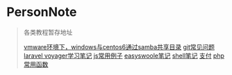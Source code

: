 # PersonNote


> 各类教程暂存地址
>
>
>
> [vmware环境下，windows与centos6通过samba共享目录](https://github.com/joql/PersonNote/blob/master/vmware%E7%8E%AF%E5%A2%83%E4%B8%8B%EF%BC%8Cwindows%E4%B8%8Ecentos6%E9%80%9A%E8%BF%87samba%E5%85%B1%E4%BA%AB%E7%9B%AE%E5%BD%95.md)
> [git常见问题](https://github.com/joql/PersonNote/blob/master/git%E5%B8%B8%E8%A7%81%E9%97%AE%E9%A2%98.md)
> [laravel  voyager学习笔记](https://github.com/joql/PersonNote/blob/master/laravel%20%20voyager%E5%AD%A6%E4%B9%A0%E7%AC%94%E8%AE%B0.md)
> [js常用例子](https://github.com/joql/PersonNote/blob/master/js%E5%B8%B8%E7%94%A8%E4%BE%8B%E5%AD%90.md)
> [easyswoole笔记](https://github.com/joql/PersonNote/blob/master/easyswoole%E7%AC%94%E8%AE%B0.md)
> [shell笔记](https://github.com/joql/PersonNote/blob/master/shell%E7%AC%94%E8%AE%B0.md)
> [支付](https://github.com/joql/PersonNote/blob/master/%E6%94%AF%E4%BB%98.md)
> [php常用函数](https://github.com/joql/PersonNote/blob/master/php%E5%B8%B8%E7%94%A8%E5%87%BD%E6%95%B0.md)


